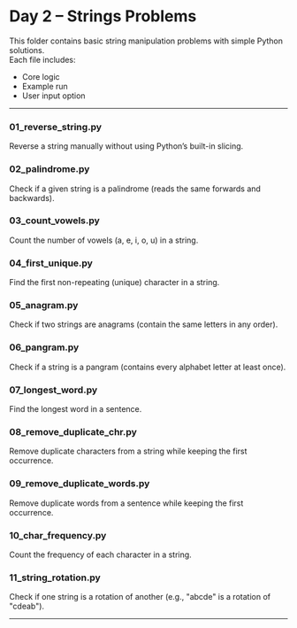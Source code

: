 # Day 2 – Strings Problems

This folder contains basic string manipulation problems with simple Python solutions.  
Each file includes:
- Core logic  
- Example run  
- User input option  

---

### 01_reverse_string.py
Reverse a string manually without using Python’s built-in slicing.

### 02_palindrome.py
Check if a given string is a palindrome (reads the same forwards and backwards).

### 03_count_vowels.py
Count the number of vowels (a, e, i, o, u) in a string.

### 04_first_unique.py
Find the first non-repeating (unique) character in a string.

### 05_anagram.py
Check if two strings are anagrams (contain the same letters in any order).

### 06_pangram.py
Check if a string is a pangram (contains every alphabet letter at least once).

### 07_longest_word.py
Find the longest word in a sentence.

### 08_remove_duplicate_chr.py
Remove duplicate characters from a string while keeping the first occurrence.

### 09_remove_duplicate_words.py
Remove duplicate words from a sentence while keeping the first occurrence.

### 10_char_frequency.py
Count the frequency of each character in a string.

### 11_string_rotation.py
Check if one string is a rotation of another (e.g., "abcde" is a rotation of "cdeab").

---
